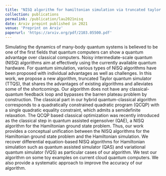 ```yaml
---
title: "NISQ algorithm for hamiltonian simulation via truncated taylor series"
collection: publications
permalink: /publication/lau2021nisq
date: Arxiv prepint published in 2021
venue: 'Preprint on Arxiv'
paperurl: 'https://arxiv.org/pdf/2103.05500.pdf'
---
```

Simulating the dynamics of many-body quantum systems is believed to be one of the first fields that quantum computers can show a quantum advantage over classical computers. Noisy intermediate-scale quantum (NISQ) algorithms aim at effectively using the currently available quantum hardware. For quantum simulation, various types of NISQ algorithms have been proposed with individual advantages as well as challenges. In this work, we propose a new algorithm, truncated Taylor quantum simulator (TTQS), that shares the advantages of existing algorithms and alleviates some of the shortcomings. Our algorithm does not have any classical-quantum feedback loop and bypasses the barren plateau problem by construction. The classical part in our hybrid quantum-classical algorithm corresponds to a quadratically constrained quadratic program (QCQP) with a single quadratic equality constraint, which admits a semidefinite relaxation. The QCQP based classical optimization was recently introduced as the classical step in quantum assisted eigensolver (QAE), a NISQ algorithm for the Hamiltonian ground state problem. Thus, our work provides a conceptual unification between the NISQ algorithms for the Hamiltonian ground state problem and the Hamiltonian simulation. We recover differential equation-based NISQ algorithms for Hamiltonian simulation such as quantum assisted simulator (QAS) and variational quantum simulator (VQS) as particular cases of our algorithm. We test our algorithm on some toy examples on current cloud quantum computers. We also provide a systematic approach to improve the accuracy of our algorithm.